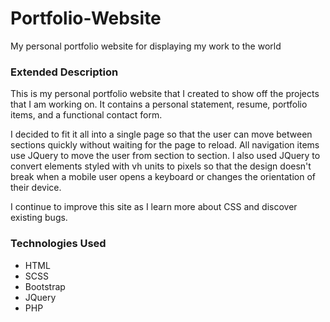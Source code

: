 # Portfolio-Website
My personal portfolio website for displaying my work to the world 

<h3>Extended Description</h3>
<p>This is my personal portfolio website that I created to show off the projects that I am working on. It contains a personal statement, resume, portfolio items, and a functional contact form.</p> 

<p>I decided to fit it all into a single page so that the user can move between sections quickly without waiting for the page to reload. All navigation items use JQuery to move the user from section to section. I also used JQuery to convert elements styled with vh units to pixels so that the design doesn't break when a mobile user opens a keyboard or changes the orientation of their device.</p>

<p>I continue to improve this site as I learn more about CSS and discover existing bugs.</p>

<h3>Technologies Used</h3>
<ul>
  <li>HTML</li>
  <li>SCSS</li>
  <li>Bootstrap</li>
  <li>JQuery</li>
  <li>PHP</li>
</ul>

